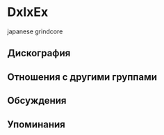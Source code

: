 # DxIxEx

japanese grindcore

## Дискография


## Отношения с другими группами


## Обсуждения


## Упоминания

